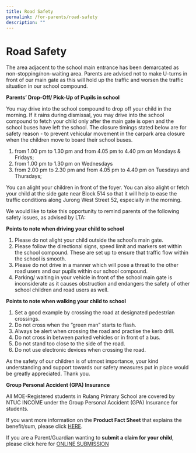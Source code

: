 ```yaml
---
title: Road Safety
permalink: /for-parents/road-safety
description: ""
---
```

# Road Safety
The area adjacent to the school main entrance has been demarcated as non-stopping/non-waiting area. Parents are advised not to make U-turns in front of our main gate as this will hold up the traffic and worsen the traffic situation in our school compound.

**Parents’ Drop-Off/ Pick-Up of Pupils in school**

You may drive into the school compound to drop off your child in the morning. If it rains during dismissal, you may drive into the school compound to fetch your child only after the main gate is open and the school buses have left the school. The closure timings stated below are for safety reason - to prevent vehicular movement in the carpark area closure when the children move to board their school buses. 


1. from 1.00 pm to 1.30 pm and from 4.05 pm to 4.40 pm on Mondays & Fridays;
2. from 1.00 pm to 1.30 pm on Wednesdays
3. from 2.00 pm to 2.30 pm and from 4.05 pm to 4.40 pm on Tuesdays and Thursdays;

You can alight your children in front of the foyer. You can also alight or fetch your child at the side gate near Block 514 so that it will help to ease the traffic conditions along Jurong West Street 52, especially in the morning. 

We would like to take this opportunity to remind parents of the following safety issues, as advised by LTA:

**Points to note when driving your child to school**

1. Please do not alight your child outside the school’s main gate.
2. Please follow the directional signs, speed limit and markers set within the school compound. These are set up to ensure that traffic flow within the school is smooth.
3. Please do not drive in a manner which will pose a threat to the other road users and our pupils within our school compound.
4. Parking/ waiting in your vehicle in front of the school main gate is inconsiderate as it causes obstruction and endangers the safety of other school children and road users as well. 

**Points to note when walking your child to school**

1. Set a good example by crossing the road at designated pedestrian crossings.
2. Do not cross when the “green man” starts to flash.
3. Always be alert when crossing the road and practise the kerb drill.
4. Do not cross in between parked vehicles or in front of a bus.
5. Do not stand too close to the side of the road.
6. Do not use electronic devices when crossing the road.

As the safety of our children is of utmost importance, your kind understanding and support towards our safety measures put in place would be greatly appreciated. Thank you.


**Group Personal Accident (GPA) Insurance**

All MOE-Registered students in Rulang Primary School are covered by NTUC INCOME under the Group Personal Accident (GPA) Insurance for students. 


If you want more information on the **Product Fact Sheet** that explains the benefit/sum, please click [HERE](/files/GPA%20Product%20Fact%20Sheet%202022.pdf).

 

If you are a Parent/Guardian wanting to **submit a claim for your child**, please click here for [ONLINE SUBMISSION](https://studentgpa.incomegroupins.com.sg/#/)